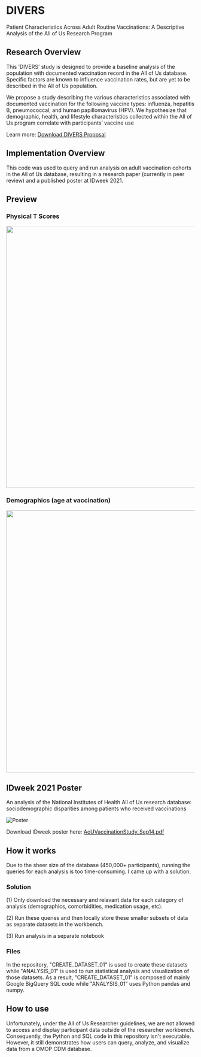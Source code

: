 # DIVERS
Patient Characteristics Across Adult Routine Vaccinations: A Descriptive Analysis of the All of Us Research Program

## Research Overview
This ‘DIVERS’ study is designed to provide a baseline analysis of the population with documented vaccination record in the All of Us database. Specific factors are known to influence vaccination rates, but are yet to be described in the All of Us population.

We propose a study describing the various characteristics associated with documented vaccination for the following vaccine types: influenza, hepatitis B, pneumococcal, and human papillomavirus (HPV). We hypothesize that demographic, health, and lifestyle characteristics collected within the All of Us program correlate with participants’ vaccine use

Learn more: [Download DIVERS Proposal](https://github.com/stanleyjia/DIVERS/files/7605141/Hurley_Keri.pdf)

## Implementation Overview
This code was used to query and run analysis on adult vaccination cohorts in the All of Us database, resulting in a research paper (currently in peer review) and a published poster at IDweek 2021.

## Preview
### Physical T Scores
<img src="https://user-images.githubusercontent.com/17485488/143497405-b4f9f45d-1629-4f60-8bc2-ccce311c1d89.png" width=700 />

### Demographics (age at vaccination)
<img src="https://user-images.githubusercontent.com/17485488/143497453-21127d41-1653-4842-9c76-ce89a546bcfd.png" width=700 />


## IDweek 2021 Poster
 An analysis of the National Institutes of Health All of Us research database: sociodemographic disparities among patients who received vaccinations
 
 ![Poster](https://user-images.githubusercontent.com/17485488/143495625-09d4c81a-1c0a-461c-9219-6d22788968fe.jpeg)

 
Download IDweek poster here: [AoUVaccinationStudy_Sep14.pdf](https://github.com/stanleyjia/DIVERS/files/7605047/AoUVaccinationStudy_Sep14.pdf)


## How it works
Due to the sheer size of the database (450,000+ participants), running the queries for each analysis is too time-consuming. I came up with a solution: 

### Solution
(1) Only download the necessary and relavant data for each category of analysis (demographics, comorbidities, medication usage, etc). 

(2) Run these queries and then locally store these smaller subsets of data as separate datasets in the workbench. 

(3) Run analysis in a separate notebook 

### Files
In the repository, "CREATE_DATASET_01" is used to create these datasets while "ANALYSIS_01" is used to run statistical analysis and visualization of those datasets. As a result, "CREATE_DATASET_01" is composed of mainly Google BigQuery SQL code while "ANALYSIS_01" uses Python pandas and numpy.


## How to use
Unfortunately, under the All of Us Researcher guidelines, we are not allowed to access and display participant data outside of the researcher workbench. Consequently, the Python and SQL code in this repository isn't executable. However, it still demonstrates how users can query, analyze, and visualize data from a OMOP CDM database.

